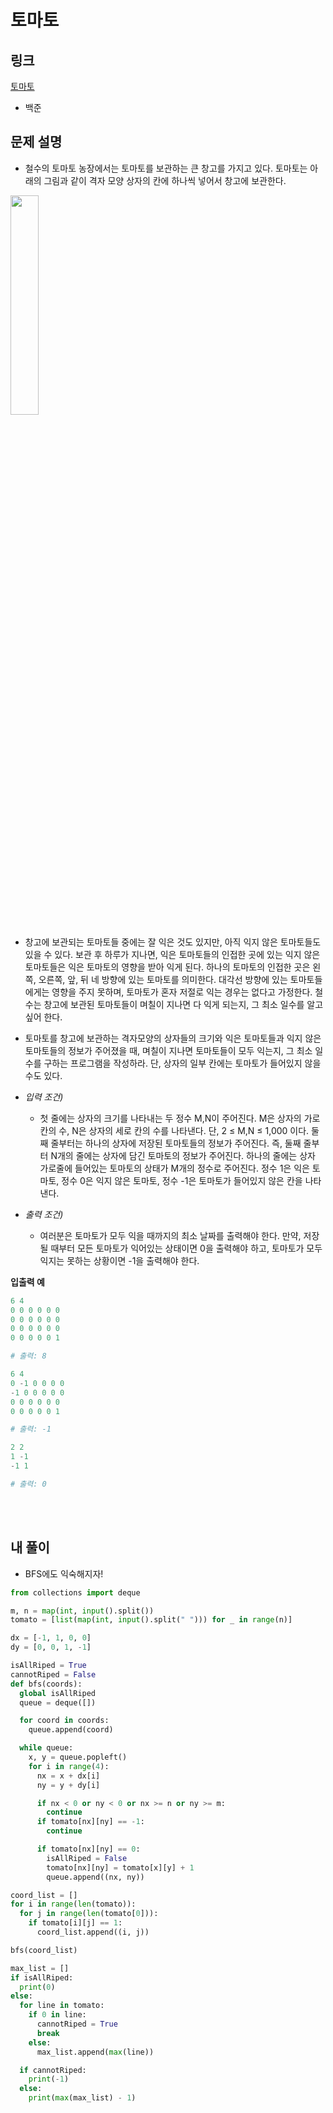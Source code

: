 # 토마토

## 링크

[토마토](https://www.acmicpc.net/problem/7576)

- 백준

## 문제 설명

- 철수의 토마토 농장에서는 토마토를 보관하는 큰 창고를 가지고 있다. 토마토는 아래의 그림과 같이 격자 모양 상자의 칸에 하나씩 넣어서 창고에 보관한다.

<img src="https://www.acmicpc.net/upload/images/tmt.png" width="30%"></img>

- 창고에 보관되는 토마토들 중에는 잘 익은 것도 있지만, 아직 익지 않은 토마토들도 있을 수 있다. 보관 후 하루가 지나면, 익은 토마토들의 인접한 곳에 있는 익지 않은 토마토들은 익은 토마토의 영향을 받아 익게 된다. 하나의 토마토의 인접한 곳은 왼쪽, 오른쪽, 앞, 뒤 네 방향에 있는 토마토를 의미한다. 대각선 방향에 있는 토마토들에게는 영향을 주지 못하며, 토마토가 혼자 저절로 익는 경우는 없다고 가정한다. 철수는 창고에 보관된 토마토들이 며칠이 지나면 다 익게 되는지, 그 최소 일수를 알고 싶어 한다.

- 토마토를 창고에 보관하는 격자모양의 상자들의 크기와 익은 토마토들과 익지 않은 토마토들의 정보가 주어졌을 때, 며칠이 지나면 토마토들이 모두 익는지, 그 최소 일수를 구하는 프로그램을 작성하라. 단, 상자의 일부 칸에는 토마토가 들어있지 않을 수도 있다.

- _입력 조건)_

  - 첫 줄에는 상자의 크기를 나타내는 두 정수 M,N이 주어진다. M은 상자의 가로 칸의 수, N은 상자의 세로 칸의 수를 나타낸다. 단, 2 ≤ M,N ≤ 1,000 이다. 둘째 줄부터는 하나의 상자에 저장된 토마토들의 정보가 주어진다. 즉, 둘째 줄부터 N개의 줄에는 상자에 담긴 토마토의 정보가 주어진다. 하나의 줄에는 상자 가로줄에 들어있는 토마토의 상태가 M개의 정수로 주어진다. 정수 1은 익은 토마토, 정수 0은 익지 않은 토마토, 정수 -1은 토마토가 들어있지 않은 칸을 나타낸다.

- _출력 조건)_
  - 여러분은 토마토가 모두 익을 때까지의 최소 날짜를 출력해야 한다. 만약, 저장될 때부터 모든 토마토가 익어있는 상태이면 0을 출력해야 하고, 토마토가 모두 익지는 못하는 상황이면 -1을 출력해야 한다.

**입출력 예**

```python
6 4
0 0 0 0 0 0
0 0 0 0 0 0
0 0 0 0 0 0
0 0 0 0 0 1

# 출력: 8
```

```python
6 4
0 -1 0 0 0 0
-1 0 0 0 0 0
0 0 0 0 0 0
0 0 0 0 0 1

# 출력: -1
```

```python
2 2
1 -1
-1 1

# 출력: 0
```

<br></br>

## 내 풀이

- BFS에도 익숙해지자!

```python
from collections import deque

m, n = map(int, input().split())
tomato = [list(map(int, input().split(" "))) for _ in range(n)]

dx = [-1, 1, 0, 0]
dy = [0, 0, 1, -1]

isAllRiped = True
cannotRiped = False
def bfs(coords):
  global isAllRiped
  queue = deque([])

  for coord in coords:
    queue.append(coord)

  while queue:
    x, y = queue.popleft()
    for i in range(4):
      nx = x + dx[i]
      ny = y + dy[i]

      if nx < 0 or ny < 0 or nx >= n or ny >= m:
        continue
      if tomato[nx][ny] == -1:
        continue

      if tomato[nx][ny] == 0:
        isAllRiped = False
        tomato[nx][ny] = tomato[x][y] + 1
        queue.append((nx, ny))

coord_list = []
for i in range(len(tomato)):
  for j in range(len(tomato[0])):
    if tomato[i][j] == 1:
      coord_list.append((i, j))

bfs(coord_list)

max_list = []
if isAllRiped:
  print(0)
else:
  for line in tomato:
    if 0 in line:
      cannotRiped = True
      break
    else:
      max_list.append(max(line))

  if cannotRiped:
    print(-1)
  else:
    print(max(max_list) - 1)
```
